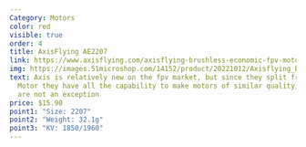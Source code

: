 ```yaml
---
Category: Motors
color: red
visible: true
order: 4
title: AxisFlying AE2207
link: https://www.axisflying.com/axisflying-brushless-economic-fpv-motor-ae2207-for-5inch-freestyle-sbang-cinematic-shooting-drone-p4397419.html
img: https://images.51microshop.com/14152/product/20221012/Axisflying_brushless_economic_fpv_motor_AE2207_for_5inch_freestyle_sbang_cinematic_shooting_drone_1665560321837_2.jpg
text: Axis is relatively new on the fpv market, but since they split from T
  Motor they have all the capability to make motors of similar quality, these
  are not an exception
price: $15.90
point1: "Size: 2207"
point2: "Weight: 32.1g"
point3: "KV: 1850/1960"
---
```

